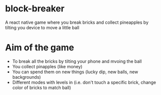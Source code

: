 # block-breaker
A react native game where you break bricks and collect pineapples by tilting you device to move a little ball

# Aim of the game
- To break all the bricks by tilting your phone and mvoing the ball
- You collect pinapples (like money)
- You can spend them on new things (lucky dip, new balls, new backgrounds)
- Different modes with levels in (i.e. don't touch a specific brick, change color of bricks to match ball)
